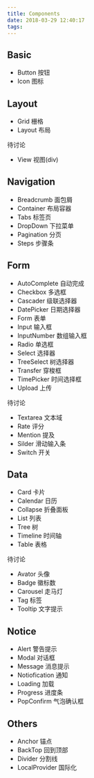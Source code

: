 ```yaml
---
title: Components
date: 2018-03-29 12:40:17
tags:
---
```



## Basic

* Button 按钮
* Icon 图标

## Layout

* Grid 栅格
* Layout 布局

待讨论
* View 视图(div)


## Navigation

* Breadcrumb 面包屑
* Container 布局容器
* Tabs 标签页
* DropDown 下拉菜单 
* Pagination 分页
* Steps 步骤条


## Form

* AutoComplete 自动完成
* Checkbox 多选框
* Cascader 级联选择器
* DatePicker 日期选择器
* Form 表单
* Input 输入框
* InputNumber 数组输入框
* Radio 单选框
* Select 选择器
* TreeSelect 树选择器
* Transfer 穿梭框
* TimePicker 时间选择框
* Upload 上传

待讨论
* Textarea 文本域
* Rate 评分
* Mention 提及
* Silder 滑动输入条
* Switch 开关


## Data

* Card 卡片
* Calendar 日历
* Collapse 折叠面板
* List 列表
* Tree 树
* Timeline 时间轴
* Table 表格


待讨论
* Avator 头像
* Badge 徽标数
* Carousel 走马灯
* Tag 标签
* Tooltip 文字提示


## Notice

* Alert 警告提示
* Modal 对话框
* Message 消息提示
* Notiofication 通知
* Loading 加载
* Progress 进度条
* PopConfirm 气泡确认框



## Others

* Anchor 锚点
* BackTop 回到顶部
* Divider 分割线
* LocalProvider 国际化